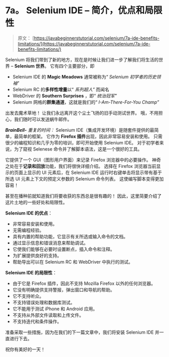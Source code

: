 # 7a。 Selenium IDE – 简介，优点和局限性

> 原文： [https://javabeginnerstutorial.com/selenium/7a-ide-benefits-limitations/](https://javabeginnerstutorial.com/selenium/7a-ide-benefits-limitations/)

Selenium 将我们带到了新的地方，现在是时候让我们进一步了解我们将生活的世界 – **Selenium 世界**。 它有四个主要部分，即

*   Selenium IDE 的 **Magic Meadows** 通常被称为“ *Selenium 初学者的历史领袖*”
*   Selenium RC 的**多样性增量**以“ *系列超人”* 而闻名
*   WebDriver 的 **Southern Surprises** ，即“ *统治冠军”*
*   Selenium 网格的**群集通道**，这就是我们的“ *I-Am-There-For-You Champ”*

出发去魔术草地！ 让我们永远离开这个尘土飞扬的旧手动测试世界。 哦，不用担心，我们随时可以发送蜗牛邮件。

***BrainBell-*** *重复的时间：* Selenium IDE（集成开发环境）是随套件提供的最简单，最简单的框架。 它作为 **Firefox 插件**出现，因此非常容易安装和使用。 只需很少的编程知识和几乎为零的培训，即可开始使用 Selenium IDE。 对于初学者来说，为了窥视 Selenese 命令并了解脚本语法，这是一个很好的工具。

它提供了一个 GUI（图形用户界面）来记录 Firefox 浏览器中的必要操作。 神奇之处在于**记录和回放**功能，我们将很快详细介绍。 选择在 Firefox 浏览器当前显示的页面上显示的 UI 元素后，在 Selenium IDE 运行时右键单击将显示带有基于所选 UI 元素上下文的预定义参数的 Selenium 命令列表。 这使编写脚本变得更加容易！

甚至在播种前就知道我们将要收获的东西总是很有趣的！ 因此，这里简要介绍了这片土地的一些好处和局限性。

**Selenium IDE 的优点**：

*   非常容易安装和使用。
*   无需编程经验。
*   具有内置的帮助功能，它显示有关所选或输入命令的文档。
*   通过显示信息和错误消息来帮助调试。
*   它使我们能够在必要时设置断点，插入命令和注释。
*   为扩展提供良好的支持。
*   帮助导出可以在 Selenium RC 和 WebDriver 中执行的测试。

**Selenium IDE 的局限性**：

*   由于它是 Firefox 插件，因此不支持 Mozilla Firefox 以外的任何浏览器。
*   它没有明确提供支持警报，弹出窗口和导航的帮助。
*   它不支持听众。
*   不支持错误处理和数据库测试。
*   它不能用于测试 iPhone 和 Android 应用。
*   不支持从外部文件读取和上传文件。
*   不支持迭代和条件操作。

准备采取一些措施，因为在我们的下一篇文章中，我们将安装 Selenium IDE 并一直进行下去。

祝你有美好的一天！


